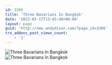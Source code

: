 ```yaml
---
id: 3366
title: 'Three Bavarians In Bangkok'
date: '2023-03-17T13:45:40+00:00'
layout: page
guid: 'http://new.andydixon.com/?page_id=3366'
trx_addons_post_views_count:
    - '1'
---
```


![Three Bavarians In Bangkok](https://i0.wp.com/assets.g8x2.ldn.idrivee2-23.com/posters/Three%20Bavarians%20In%20Bangkok%2001.jpg?w=1200&ssl=1 "Three Bavarians In Bangkok")  
![Three Bavarians In Bangkok](https://i0.wp.com/assets.g8x2.ldn.idrivee2-23.com/posters/Three%20Bavarians%20In%20Bangkok%2002.jpg?w=1200&ssl=1 "Three Bavarians In Bangkok")